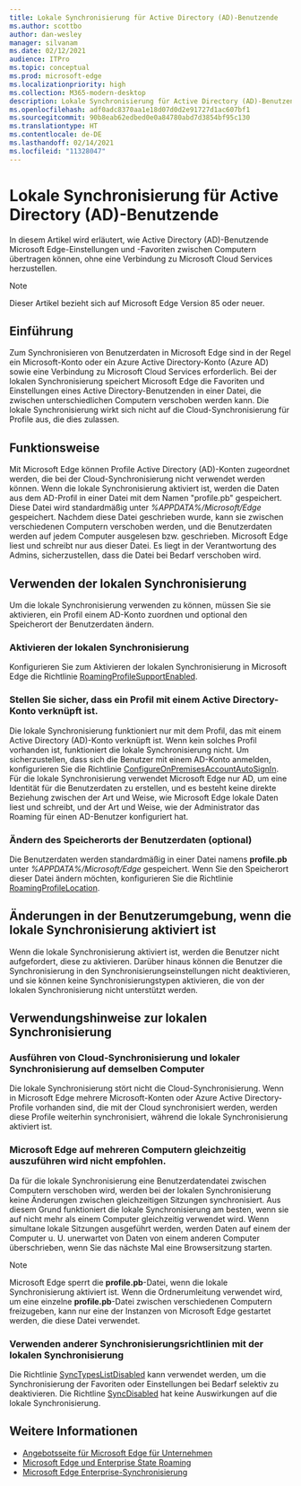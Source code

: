 ```yaml
---
title: Lokale Synchronisierung für Active Directory (AD)-Benutzende
ms.author: scottbo
author: dan-wesley
manager: silvanam
ms.date: 02/12/2021
audience: ITPro
ms.topic: conceptual
ms.prod: microsoft-edge
ms.localizationpriority: high
ms.collection: M365-modern-desktop
description: Lokale Synchronisierung für Active Directory (AD)-Benutzende
ms.openlocfilehash: adf0adc8370aa1e18d07d0d2e91727d1ac607bf1
ms.sourcegitcommit: 90b8eab62edbed0e0a84780abd7d3854bf95c130
ms.translationtype: HT
ms.contentlocale: de-DE
ms.lasthandoff: 02/14/2021
ms.locfileid: "11328047"
---
```

# Lokale Synchronisierung für Active Directory (AD)-Benutzende

In diesem Artikel wird erläutert, wie Active Directory (AD)-Benutzende Microsoft Edge-Einstellungen und -Favoriten zwischen Computern übertragen können, ohne eine Verbindung zu Microsoft Cloud Services herzustellen.

> [!NOTE]
> Dieser Artikel bezieht sich auf Microsoft Edge Version 85 oder neuer.

## Einführung

Zum Synchronisieren von Benutzerdaten in Microsoft Edge sind in der Regel ein Microsoft-Konto oder ein Azure Active Directory-Konto (Azure AD) sowie eine Verbindung zu Microsoft Cloud Services erforderlich. Bei der lokalen Synchronisierung speichert Microsoft Edge die Favoriten und Einstellungen eines Active Directory-Benutzenden in einer Datei, die zwischen unterschiedlichen Computern verschoben werden kann. Die lokale Synchronisierung wirkt sich nicht auf die Cloud-Synchronisierung für Profile aus, die dies zulassen.

## Funktionsweise

Mit Microsoft Edge können Profile Active Directory (AD)-Konten zugeordnet werden, die bei der Cloud-Synchronisierung nicht verwendet werden können. Wenn die lokale Synchronisierung aktiviert ist, werden die Daten aus dem AD-Profil in einer Datei mit dem Namen "profile.pb" gespeichert. Diese Datei wird standardmäßig unter *%APPDATA%/Microsoft/Edge* gespeichert. Nachdem diese Datei geschrieben wurde, kann sie zwischen verschiedenen Computern verschoben werden, und die Benutzerdaten werden auf jedem Computer ausgelesen bzw. geschrieben. Microsoft Edge liest und schreibt nur aus dieser Datei. Es liegt in der Verantwortung des Admins, sicherzustellen, dass die Datei bei Bedarf verschoben wird.

## Verwenden der lokalen Synchronisierung

Um die lokale Synchronisierung verwenden zu können, müssen Sie sie aktivieren, ein Profil einem AD-Konto zuordnen und optional den Speicherort der Benutzerdaten ändern.

### Aktivieren der lokalen Synchronisierung

Konfigurieren Sie zum Aktivieren der lokalen Synchronisierung in Microsoft Edge die Richtlinie [RoamingProfileSupportEnabled](https://docs.microsoft.com/DeployEdge/microsoft-edge-policies#roamingprofilesupportenabled).

### Stellen Sie sicher, dass ein Profil mit einem Active Directory-Konto verknüpft ist.

Die lokale Synchronisierung funktioniert nur mit dem Profil, das mit einem Active Directory (AD)-Konto verknüpft ist. Wenn kein solches Profil vorhanden ist, funktioniert die lokale Synchronisierung nicht. Um sicherzustellen, dass sich die Benutzer mit einem AD-Konto anmelden, konfigurieren Sie die Richtlinie [ConfigureOnPremisesAccountAutoSignIn](https://docs.microsoft.com/DeployEdge/microsoft-edge-policies#configureonpremisesaccountautosignin). Für die lokale Synchronisierung verwendet Microsoft Edge nur AD, um eine Identität für die Benutzerdaten zu erstellen, und es besteht keine direkte Beziehung zwischen der Art und Weise, wie Microsoft Edge lokale Daten liest und schreibt, und der Art und Weise, wie der Administrator das Roaming für einen AD-Benutzer konfiguriert hat.

### Ändern des Speicherorts der Benutzerdaten (optional)

Die Benutzerdaten werden standardmäßig in einer Datei namens **profile.pb** unter *%APPDATA%/Microsoft/Edge* gespeichert. Wenn Sie den Speicherort dieser Datei ändern möchten, konfigurieren Sie die Richtlinie [RoamingProfileLocation](https://docs.microsoft.com/DeployEdge/microsoft-edge-policies#roamingprofilelocation).

## Änderungen in der Benutzerumgebung, wenn die lokale Synchronisierung aktiviert ist

Wenn die lokale Synchronisierung aktiviert ist, werden die Benutzer nicht aufgefordert, diese zu aktivieren. Darüber hinaus können die Benutzer die Synchronisierung in den Synchronisierungseinstellungen nicht deaktivieren, und sie können keine Synchronisierungstypen aktivieren, die von der lokalen Synchronisierung nicht unterstützt werden.

## Verwendungshinweise zur lokalen Synchronisierung

### Ausführen von Cloud-Synchronisierung und lokaler Synchronisierung auf demselben Computer

Die lokale Synchronisierung stört nicht die Cloud-Synchronisierung. Wenn in Microsoft Edge mehrere Microsoft-Konten oder Azure Active Directory-Profile vorhanden sind, die mit der Cloud synchronisiert werden, werden diese Profile weiterhin synchronisiert, während die lokale Synchronisierung aktiviert ist.

### Microsoft Edge auf mehreren Computern gleichzeitig auszuführen wird nicht empfohlen.

Da für die lokale Synchronisierung eine Benutzerdatendatei zwischen Computern verschoben wird, werden bei der lokalen Synchronisierung keine Änderungen zwischen gleichzeitigen Sitzungen synchronisiert. Aus diesem Grund funktioniert die lokale Synchronisierung am besten, wenn sie auf nicht mehr als einem Computer gleichzeitig verwendet wird. Wenn simultane lokale Sitzungen ausgeführt werden, werden Daten auf einem der Computer u. U. unerwartet von Daten von einem anderen Computer überschrieben, wenn Sie das nächste Mal eine Browsersitzung starten.

> [!NOTE]
> Microsoft Edge sperrt die **profile.pb**-Datei, wenn die lokale Synchronisierung aktiviert ist. Wenn die Ordnerumleitung verwendet wird, um eine einzelne **profile.pb**-Datei zwischen verschiedenen Computern freizugeben, kann nur eine der Instanzen von Microsoft Edge gestartet werden, die diese Datei verwendet.

### Verwenden anderer Synchronisierungsrichtlinien mit der lokalen Synchronisierung

Die Richtlinie [SyncTypesListDisabled](https://docs.microsoft.com/DeployEdge/microsoft-edge-policies#synctypeslistdisabled) kann verwendet werden, um die Synchronisierung der Favoriten oder Einstellungen bei Bedarf selektiv zu deaktivieren. Die Richtline [SyncDisabled](https://docs.microsoft.com/DeployEdge/microsoft-edge-policies#syncdisabled) hat keine Auswirkungen auf die lokale Synchronisierung.

## Weitere Informationen

- [Angebotsseite für Microsoft Edge für Unternehmen](https://aka.ms/EdgeEnterprise)
- [Microsoft Edge und Enterprise State Roaming](microsoft-edge-enterprise-state-roaming.md)
- [Microsoft Edge Enterprise-Synchronisierung](microsoft-edge-enterprise-sync.md)

